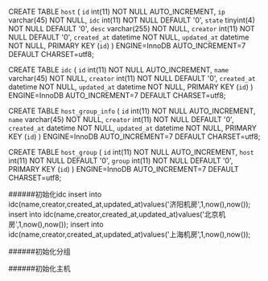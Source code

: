 
CREATE TABLE `host` (
  `id` int(11) NOT NULL AUTO_INCREMENT,
  `ip` varchar(45) NOT NULL,
  `idc` int(11) NOT NULL DEFAULT '0',
  `state` tinyint(4) NOT NULL DEFAULT '0',
  `desc` varchar(255) NOT NULL,
  `creator` int(11) NOT NULL DEFAULT '0',
  `created_at` datetime NOT NULL,
  `updated_at` datetime NOT NULL,
  PRIMARY KEY (`id`)
) ENGINE=InnoDB AUTO_INCREMENT=7 DEFAULT CHARSET=utf8;

CREATE TABLE `idc` (
  `id` int(11) NOT NULL AUTO_INCREMENT,
  `name` varchar(45) NOT NULL,
  `creator` int(11) NOT NULL DEFAULT '0',
  `created_at` datetime NOT NULL,
  `updated_at` datetime NOT NULL,
  PRIMARY KEY (`id`)
) ENGINE=InnoDB AUTO_INCREMENT=7 DEFAULT CHARSET=utf8;

CREATE TABLE `host_group_info` (
  `id` int(11) NOT NULL AUTO_INCREMENT,
  `name` varchar(45) NOT NULL,
  `creator` int(11) NOT NULL DEFAULT '0',
  `created_at` datetime NOT NULL,
  `updated_at` datetime NOT NULL,
  PRIMARY KEY (`id`)
) ENGINE=InnoDB AUTO_INCREMENT=7 DEFAULT CHARSET=utf8;

CREATE TABLE `host_group` (
  `id` int(11) NOT NULL AUTO_INCREMENT,
  `host` int(11) NOT NULL DEFAULT '0',
  `group` int(11) NOT NULL DEFAULT '0',
  PRIMARY KEY (`id`)
) ENGINE=InnoDB AUTO_INCREMENT=7 DEFAULT CHARSET=utf8;

######初始化idc
insert into idc(name,creator,created_at,updated_at)values('济阳机房',1,now(),now());
insert into idc(name,creator,created_at,updated_at)values('北京机房',1,now(),now());
insert into idc(name,creator,created_at,updated_at)values('上海机房',1,now(),now());

######初始化分组


######初始化主机